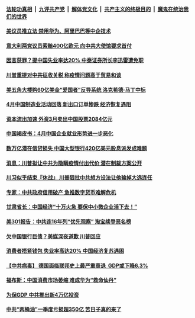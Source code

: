 ####  [法轮功真相](../../../../basic/blob/master/README.md?t=05011831) &nbsp;|&nbsp; [九评共产党](../../../../9ping.md/blob/master/README.md?t=05011831) &nbsp;|&nbsp; [解体党文化](../../../../jtdwh.md/blob/master/README.md?t=05011831)  &nbsp;|&nbsp; [共产主义的终极目的](../../../../gczydzjmd.md/blob/master/README.md?t=05011831) &nbsp;|&nbsp; [魔鬼在统治我们的世界](../../../../mgztzwmdsj.md/blob/master/README.md?t=05011831) 

#### [美议员推立法 禁用华为、阿里巴巴等中企技术](../pages/soh7/373597.md?t=05011831) 
#### [意大利两党议员索赔400亿欧元 向中共大使馆要求首付](../pages/soh7/373540.md?t=05011831) 
#### [因言获罪？提中国失业率达20% 中泰证券所长李迅雷遭免职](../pages/soh7/373552.md?t=05011831) 
#### [川普重提对中共征收关税 称疫情问题高于贸易和谈](../pages/soh7/373522.md?t=05011831) 
#### [美五角大楼购60亿美金“爱国者”反导系统 洛克希德·马丁中标](../pages/soh7/373423.md?t=05011831) 
#### [4月中国制造业活动回落 新出口订单惨跌 经济恢复遇阻](../pages/soh7/373357.md?t=05011831) 
#### [资本流出加速 外资3月卖出中国股票2084亿元](../pages/soh7/373360.md?t=05011831) 
#### [中国褐皮书：4月中国企业就业形势进一步恶化](../pages/soh7/373375.md?t=05011831) 
#### [数万亿潜在信贷损失 中国大型银行420亿美元股息派发成难题](../pages/soh7/373372.md?t=05011831) 
#### [消息：川普拟让中共为隐瞒疫情付出代价 潜在制裁方案公开](../pages/soh7/373402.md?t=05011831) 
#### [川习似乎结束『休战』 川普狠批中共想方设法让他输掉大选连任](../pages/soh7/373318.md?t=05011831) 
#### [专家：中共政府信用破产 急推数字货币难解危机](../pages/soh7/373300.md?t=05011831) 
#### [甘肃省长：中国经济“十万火急 要保中小微企业活下去！”](../pages/soh7/373141.md?t=05011831) 
#### [美301报告：中共连16年列“优先观察” 淘宝续登恶名榜](../pages/soh7/373072.md?t=05011831) 
#### [欠中国银行巨债？美媒深夜道歉 川普回应](../pages/soh7/373075.md?t=05011831) 
#### [消费者捂紧钱包 失业率高达20% 中国经济复苏遇困](../pages/soh7/372949.md?t=05011831) 
#### [【中共病毒】 德国面临联邦史上最严重衰退  GDP或下降6.3%](../pages/soh7/372961.md?t=05011831) 
#### [福布斯：中国消费市场萎缩 难成华为“救命仙丹”](../pages/soh7/372970.md?t=05011831) 
#### [为保GDP 中共推出新4万亿投资](../pages/soh7/372964.md?t=05011831) 
#### [中共“两桶油”一季度亏损超350亿 苦日子真的来了](../pages/soh7/372958.md?t=05011831) 
